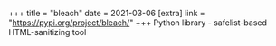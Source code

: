 +++
title = "bleach"
date = 2021-03-06
[extra]
link = "https://pypi.org/project/bleach/"
+++
Python library - safelist-based HTML-sanitizing tool

